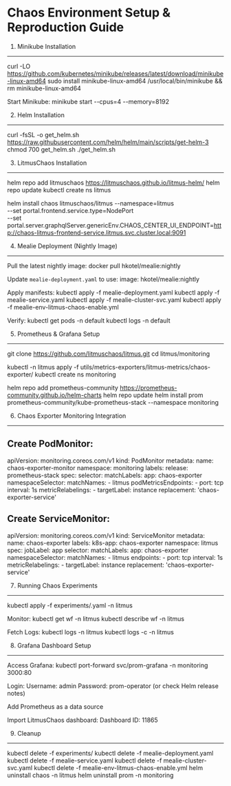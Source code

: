 Chaos Environment Setup & Reproduction Guide
============================================

1. Minikube Installation
------------------------
curl -LO https://github.com/kubernetes/minikube/releases/latest/download/minikube-linux-amd64
sudo install minikube-linux-amd64 /usr/local/bin/minikube && rm minikube-linux-amd64

Start Minikube:
minikube start --cpus=4 --memory=8192

2. Helm Installation
--------------------
curl -fsSL -o get_helm.sh https://raw.githubusercontent.com/helm/helm/main/scripts/get-helm-3
chmod 700 get_helm.sh
./get_helm.sh

3. LitmusChaos Installation
---------------------------
helm repo add litmuschaos https://litmuschaos.github.io/litmus-helm/
helm repo update
kubectl create ns litmus

helm install chaos litmuschaos/litmus --namespace=litmus \
--set portal.frontend.service.type=NodePort \
--set portal.server.graphqlServer.genericEnv.CHAOS_CENTER_UI_ENDPOINT=http://chaos-litmus-frontend-service.litmus.svc.cluster.local:9091

4. Mealie Deployment (Nightly Image)
------------------------------------
Pull the latest nightly image:
docker pull hkotel/mealie:nightly

Update `mealie-deployment.yaml` to use:
image: hkotel/mealie:nightly

Apply manifests:
kubectl apply -f mealie-deployment.yaml
kubectl apply -f mealie-service.yaml
kubectl apply -f mealie-cluster-svc.yaml
kubectl apply -f mealie-env-litmus-chaos-enable.yml

Verify:
kubectl get pods -n default
kubectl logs <mealie-pod-name> -n default

5. Prometheus & Grafana Setup
-----------------------------
git clone https://github.com/litmuschaos/litmus.git
cd litmus/monitoring

kubectl -n litmus apply -f utils/metrics-exporters/litmus-metrics/chaos-exporter/
kubectl create ns monitoring

helm repo add prometheus-community https://prometheus-community.github.io/helm-charts
helm repo update
helm install prom prometheus-community/kube-prometheus-stack --namespace monitoring

6. Chaos Exporter Monitoring Integration
----------------------------------------

Create PodMonitor:
------------------
apiVersion: monitoring.coreos.com/v1
kind: PodMonitor
metadata:
  name: chaos-exporter-monitor
  namespace: monitoring
  labels:
    release: prometheus-stack
spec:
  selector:
    matchLabels:
      app: chaos-exporter
  namespaceSelector:
    matchNames:
      - litmus
  podMetricsEndpoints:
    - port: tcp
      interval: 1s
      metricRelabelings:
        - targetLabel: instance
          replacement: 'chaos-exporter-service'

Create ServiceMonitor:
----------------------
apiVersion: monitoring.coreos.com/v1
kind: ServiceMonitor
metadata:
  name: chaos-exporter
  labels:
    k8s-app: chaos-exporter
  namespace: litmus
spec:
  jobLabel: app
  selector:
    matchLabels:
      app: chaos-exporter
  namespaceSelector:
    matchNames:
      - litmus
  endpoints:
    - port: tcp
      interval: 1s
      metricRelabelings:
        - targetLabel: instance
          replacement: 'chaos-exporter-service'

7. Running Chaos Experiments
----------------------------
kubectl apply -f experiments/<engine-name>.yaml -n litmus

Monitor:
kubectl get wf -n litmus
kubectl describe wf <workflow-name> -n litmus

Fetch Logs:
kubectl logs <pod-name> -n litmus
kubectl logs <pod-name> -c <container-name> -n litmus

8. Grafana Dashboard Setup
--------------------------
Access Grafana:
kubectl port-forward svc/prom-grafana -n monitoring 3000:80

Login:
Username: admin
Password: prom-operator (or check Helm release notes)

Add Prometheus as a data source

Import LitmusChaos dashboard:
Dashboard ID: 11865

9. Cleanup
----------
kubectl delete -f experiments/
kubectl delete -f mealie-deployment.yaml
kubectl delete -f mealie-service.yaml
kubectl delete -f mealie-cluster-svc.yaml
kubectl delete -f mealie-env-litmus-chaos-enable.yml
helm uninstall chaos -n litmus
helm uninstall prom -n monitoring